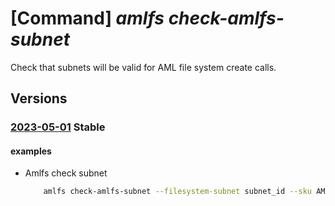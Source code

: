 # [Command] _amlfs check-amlfs-subnet_

Check that subnets will be valid for AML file system create calls.

## Versions

### [2023-05-01](/Resources/mgmt-plane/L3N1YnNjcmlwdGlvbnMve30vcHJvdmlkZXJzL21pY3Jvc29mdC5zdG9yYWdlY2FjaGUvY2hlY2thbWxmc3N1Ym5ldHM=/2023-05-01.xml) **Stable**

<!-- mgmt-plane /subscriptions/{}/providers/microsoft.storagecache/checkamlfssubnets 2023-05-01 -->

#### examples

- Amlfs check subnet
    ```bash
        amlfs check-amlfs-subnet --filesystem-subnet subnet_id --sku AMLFS-Durable-Premium-250 --location eastus --storage-capacity-tb 16
    ```
